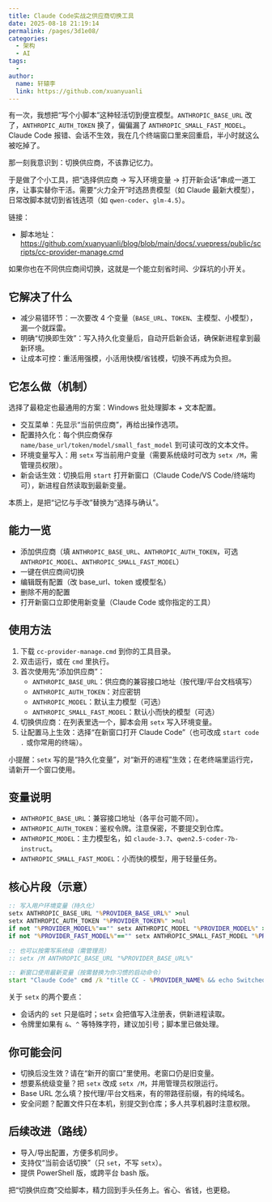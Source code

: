 ```yaml
---
title: Claude Code实战之供应商切换工具
date: 2025-08-18 21:19:14
permalink: /pages/3d1e08/
categories:
  - 架构
  - AI
tags:
  - 
author: 
  name: 轩辕李
  link: https://github.com/xuanyuanli
---
```

有一次，我想把“写个小脚本”这种轻活切到便宜模型。`ANTHROPIC_BASE_URL` 改了，`ANTHROPIC_AUTH_TOKEN` 换了，偏偏漏了 `ANTHROPIC_SMALL_FAST_MODEL`。Claude Code 报错、会话不生效，我在几个终端窗口里来回重启，半小时就这么被吃掉了。

那一刻我意识到：切换供应商，不该靠记忆力。

于是做了个小工具，把“选择供应商 → 写入环境变量 → 打开新会话”串成一道工序，让事实替你干活。需要“火力全开”时选昂贵模型（如 Claude 最新大模型），日常改脚本就切到省钱选项（如 `qwen-coder`、`glm-4.5`）。

<!-- more -->

链接：
- 脚本地址：https://github.com/xuanyuanli/blog/blob/main/docs/.vuepress/public/scripts/cc-provider-manage.cmd

如果你也在不同供应商间切换，这就是一个能立刻省时间、少踩坑的小开关。

## 它解决了什么

- 减少易错环节：一次要改 4 个变量（`BASE_URL`、`TOKEN`、主模型、小模型），漏一个就踩雷。
- 明确“切换即生效”：写入持久化变量后，自动开启新会话，确保新进程拿到最新环境。
- 让成本可控：重活用强模，小活用快模/省钱模，切换不再成为负担。

## 它怎么做（机制）

选择了最稳定也最通用的方案：Windows 批处理脚本 + 文本配置。

- 交互菜单：先显示“当前供应商”，再给出操作选项。
- 配置持久化：每个供应商保存 `name/base_url/token/model/small_fast_model` 到可读可改的文本文件。
- 环境变量写入：用 `setx` 写当前用户变量（需要系统级时可改为 `setx /M`，需管理员权限）。
- 新会话生效：切换后用 `start` 打开新窗口（Claude Code/VS Code/终端均可），新进程自然读取到最新变量。

本质上，是把“记忆与手改”替换为“选择与确认”。

## 能力一览

- 添加供应商（填 `ANTHROPIC_BASE_URL`、`ANTHROPIC_AUTH_TOKEN`，可选 `ANTHROPIC_MODEL`、`ANTHROPIC_SMALL_FAST_MODEL`）
- 一键在供应商间切换
- 编辑既有配置（改 base_url、token 或模型名）
- 删除不用的配置
- 打开新窗口立即使用新变量（Claude Code 或你指定的工具）

## 使用方法

1. 下载 `cc-provider-manage.cmd` 到你的工具目录。
2. 双击运行，或在 `cmd` 里执行。
3. 首次使用先“添加供应商”：
   - `ANTHROPIC_BASE_URL`：供应商的兼容接口地址（按代理/平台文档填写）
   - `ANTHROPIC_AUTH_TOKEN`：对应密钥
   - `ANTHROPIC_MODEL`：默认主力模型（可选）
   - `ANTHROPIC_SMALL_FAST_MODEL`：默认小而快的模型（可选）
4. 切换供应商：在列表里选一个，脚本会用 `setx` 写入环境变量。
5. 让配置马上生效：选择“在新窗口打开 Claude Code”（也可改成 `start code .` 或你常用的终端）。

小提醒：`setx` 写的是“持久化变量”，对“新开的进程”生效；在老终端里运行完，请新开一个窗口使用。

## 变量说明

- `ANTHROPIC_BASE_URL`：兼容接口地址（各平台可能不同）。
- `ANTHROPIC_AUTH_TOKEN`：鉴权令牌。注意保密，不要提交到仓库。
- `ANTHROPIC_MODEL`：主力模型名，如 `claude-3.7`、`qwen2.5-coder-7b-instruct`。
- `ANTHROPIC_SMALL_FAST_MODEL`：小而快的模型，用于轻量任务。

## 核心片段（示意）

```bat
:: 写入用户环境变量（持久化）
setx ANTHROPIC_BASE_URL "%PROVIDER_BASE_URL%" >nul
setx ANTHROPIC_AUTH_TOKEN "%PROVIDER_TOKEN%" >nul
if not "%PROVIDER_MODEL%"=="" setx ANTHROPIC_MODEL "%PROVIDER_MODEL%" >nul
if not "%PROVIDER_FAST_MODEL%"=="" setx ANTHROPIC_SMALL_FAST_MODEL "%PROVIDER_FAST_MODEL%" >nul

:: 也可以按需写系统级（需管理员）
:: setx /M ANTHROPIC_BASE_URL "%PROVIDER_BASE_URL%"

:: 新窗口使用最新变量（按需替换为你习惯的启动命令）
start "Claude Code" cmd /k "title CC - %PROVIDER_NAME% && echo Switched to %PROVIDER_NAME% && echo."
```

关于 `setx` 的两个要点：
- 会话内的 `set` 只是临时；`setx` 会把值写入注册表，供新进程读取。
- 令牌里如果有 `&`、`^` 等特殊字符，建议加引号；脚本里已做处理。

## 你可能会问

- 切换后没生效？请在“新开的窗口”里使用。老窗口仍是旧变量。
- 想要系统级变量？把 `setx` 改成 `setx /M`，并用管理员权限运行。
- Base URL 怎么填？按代理/平台文档来，有的带路径前缀，有的纯域名。
- 安全问题？配置文件只在本机，别提交到仓库；多人共享机器时注意权限。

## 后续改进（路线）

- 导入/导出配置，方便多机同步。
- 支持仅“当前会话切换”（只 `set`，不写 `setx`）。
- 提供 PowerShell 版，或跨平台 bash 版。

把“切换供应商”交给脚本，精力回到手头任务上。省心、省钱，也更稳。
